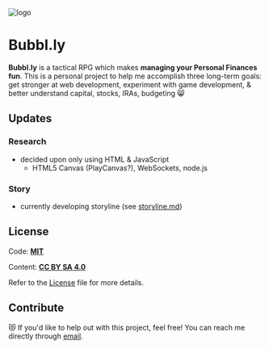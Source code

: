 ![logo]

# Bubbl.ly

**Bubbl.ly** is a tactical RPG which makes **managing your Personal Finances fun**. This is a personal project to help me accomplish three long-term goals: get stronger at web development, experiment with game development, & better understand capital, stocks, IRAs, budgeting :smile_cat:

## Updates

### Research

- decided upon only using HTML & JavaScript
  * HTML5 Canvas (PlayCanvas?), WebSockets, node.js

### Story

- currently developing storyline (see [storyline.md](https://github.com/billimarie/bubblly/blob/master/universe/storyline.md))

## License
Code: [**MIT**](http://opensource.org/licenses/MIT)

Content: [**CC BY SA 4.0**](http://creativecommons.org/licenses/by-sa/4.0/)

Refer to the [License](http://github.com/billimarie/bubblly/) file for more details.

## Contribute

:heart_eyes_cat: If you'd like to help out with this project, feel free! You can reach me directly through [email](mailto:billi@bubbl.ly).

[logo]: http://bubbl.ly/img/bubblly-logo.png "Bubbl.ly Logo"
